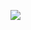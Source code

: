 ﻿[![](https://www.herokucdn.com/deploy/button.png)](https://heroku.com/deploy?template=https://github.com/nf80r3dd/sharr.git)
